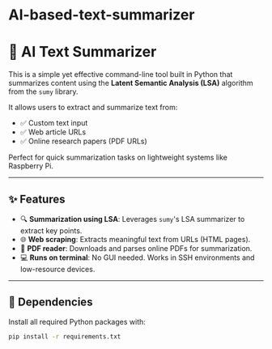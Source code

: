 # AI-based-text-summarizer
# 🧠 AI Text Summarizer

This is a simple yet effective command-line tool built in Python that summarizes content using the **Latent Semantic Analysis (LSA)** algorithm from the `sumy` library.

It allows users to extract and summarize text from:
- ✅ Custom text input
- ✅ Web article URLs
- ✅ Online research papers (PDF URLs)

Perfect for quick summarization tasks on lightweight systems like Raspberry Pi.

---

## ✨ Features

- 🔍 **Summarization using LSA**: Leverages `sumy`'s LSA summarizer to extract key points.
- 🌐 **Web scraping**: Extracts meaningful text from URLs (HTML pages).
- 📄 **PDF reader**: Downloads and parses online PDFs for summarization.
- 💻 **Runs on terminal**: No GUI needed. Works in SSH environments and low-resource devices.

---

## 🧩 Dependencies

Install all required Python packages with:

```bash
pip install -r requirements.txt
